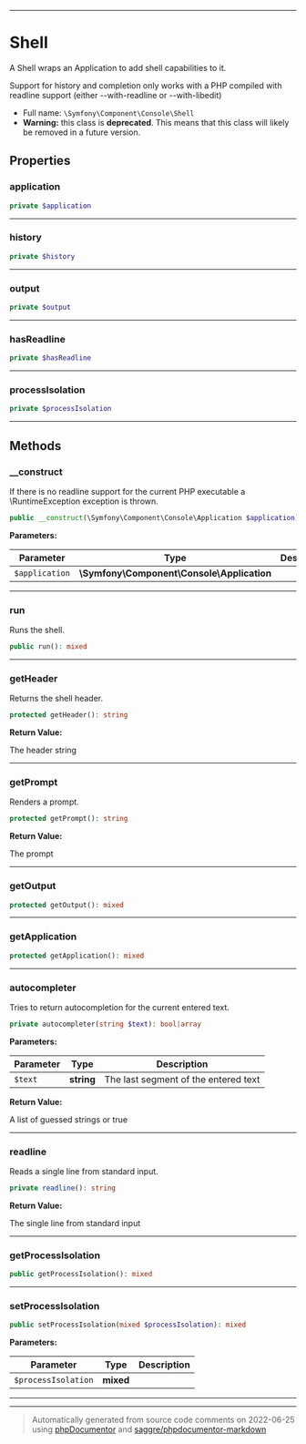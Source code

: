 ***

# Shell

A Shell wraps an Application to add shell capabilities to it.

Support for history and completion only works with a PHP compiled
with readline support (either --with-readline or --with-libedit)

* Full name: `\Symfony\Component\Console\Shell`
* **Warning:** this class is **deprecated**. This means that this class will likely be removed in a future version.



## Properties


### application



```php
private $application
```






***

### history



```php
private $history
```






***

### output



```php
private $output
```






***

### hasReadline



```php
private $hasReadline
```






***

### processIsolation



```php
private $processIsolation
```






***

## Methods


### __construct

If there is no readline support for the current PHP executable
a \RuntimeException exception is thrown.

```php
public __construct(\Symfony\Component\Console\Application $application): mixed
```








**Parameters:**

| Parameter | Type | Description |
|-----------|------|-------------|
| `$application` | **\Symfony\Component\Console\Application** |  |




***

### run

Runs the shell.

```php
public run(): mixed
```











***

### getHeader

Returns the shell header.

```php
protected getHeader(): string
```









**Return Value:**

The header string



***

### getPrompt

Renders a prompt.

```php
protected getPrompt(): string
```









**Return Value:**

The prompt



***

### getOutput



```php
protected getOutput(): mixed
```











***

### getApplication



```php
protected getApplication(): mixed
```











***

### autocompleter

Tries to return autocompletion for the current entered text.

```php
private autocompleter(string $text): bool|array
```








**Parameters:**

| Parameter | Type | Description |
|-----------|------|-------------|
| `$text` | **string** | The last segment of the entered text |


**Return Value:**

A list of guessed strings or true



***

### readline

Reads a single line from standard input.

```php
private readline(): string
```









**Return Value:**

The single line from standard input



***

### getProcessIsolation



```php
public getProcessIsolation(): mixed
```











***

### setProcessIsolation



```php
public setProcessIsolation(mixed $processIsolation): mixed
```








**Parameters:**

| Parameter | Type | Description |
|-----------|------|-------------|
| `$processIsolation` | **mixed** |  |




***


***
> Automatically generated from source code comments on 2022-06-25 using [phpDocumentor](http://www.phpdoc.org/) and [saggre/phpdocumentor-markdown](https://github.com/Saggre/phpDocumentor-markdown)
